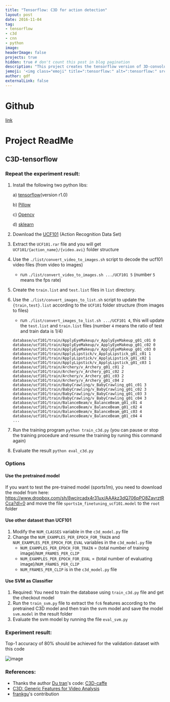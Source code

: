 ```yaml
---
title: "Tensorflow: C3D for action detection"
layout: post
date: 2016-11-04
tag:
- tensorflow
- c3d
- cnn
- python
image:
headerImage: false
projects: true
hidden: true # don't count this post in blog pagination
description: "This project creates the tensorflow version of 3D-convolutional neural network(C3D)"
jemoji: '<img class="emoji" title=":tensorflow:" alt=":tensorflow:" src="/assets/images/icons/tf-icon.png" height="20" width="20" align="absmiddle">'
author: gdf
externalLink: false
---
```



# Github

[link](https://github.com/frankgu/C3D-tensorflow)


# Project ReadMe

## C3D-tensorflow

### Repeat the experiment result:

1. Install the following two python libs:

    a) [tensorflow][1](version r1.0)

    b) [Pillow][2]

    c) [Opencv][7]

    d) [sklearn][9]
2. Download the [UCF101][3] (Action Recognition Data Set)
3. Extract the `UCF101.rar` file and you will get `UCF101/{action_name}/{video.avi}` folder structure
4. Use the `./list/convert_video_to_images.sh` script to decode the ucf101 video files (from video to images)
    - run `./list/convert_video_to_images.sh .../UCF101 5` (number `5` means the fps rate)
5. Create the `train.list` and `test.list` files in `list` directory. 
6. Use the `./list/convert_images_to_list.sh` script to update the `{train,test}.list` according to the `UCF101` folder structure (from images to files)
    - run `./list/convert_images_to_list.sh .../UCF101 4`, this will update the `test.list` and `train.list` files (number `4` means the ratio of test and train data is 1/4)

    ```
    database/ucf101/train/ApplyEyeMakeup/v_ApplyEyeMakeup_g01_c01 0
    database/ucf101/train/ApplyEyeMakeup/v_ApplyEyeMakeup_g01_c02 0
    database/ucf101/train/ApplyEyeMakeup/v_ApplyEyeMakeup_g01_c03 0
    database/ucf101/train/ApplyLipstick/v_ApplyLipstick_g01_c01 1
    database/ucf101/train/ApplyLipstick/v_ApplyLipstick_g01_c02 1
    database/ucf101/train/ApplyLipstick/v_ApplyLipstick_g01_c03 1
    database/ucf101/train/Archery/v_Archery_g01_c01 2
    database/ucf101/train/Archery/v_Archery_g01_c02 2
    database/ucf101/train/Archery/v_Archery_g01_c03 2
    database/ucf101/train/Archery/v_Archery_g01_c04 2
    database/ucf101/train/BabyCrawling/v_BabyCrawling_g01_c01 3
    database/ucf101/train/BabyCrawling/v_BabyCrawling_g01_c02 3
    database/ucf101/train/BabyCrawling/v_BabyCrawling_g01_c03 3
    database/ucf101/train/BabyCrawling/v_BabyCrawling_g01_c04 3
    database/ucf101/train/BalanceBeam/v_BalanceBeam_g01_c01 4
    database/ucf101/train/BalanceBeam/v_BalanceBeam_g01_c02 4
    database/ucf101/train/BalanceBeam/v_BalanceBeam_g01_c03 4
    database/ucf101/train/BalanceBeam/v_BalanceBeam_g01_c04 4
    ...
    ```
7. Run the training program `python train_c3d.py` (you can pause or stop the training procedure and resume the training by runing this command again)

8. Evaluate the result `python eval_c3d.py`

### Options

#### Use the pretrained model
If you want to test the pre-trained model (sports1m), you need to download the model from here: https://www.dropbox.com/sh/8wcjrcadx4r31ux/AAAkz3dQ706pPO8ZavrztRCca?dl=0 and move the file `sports1m_finetuning_ucf101.model` to the `root` folder

#### Use other dataset than UCF101
1. Modify the `NUM_CLASSES` variable in the `c3d_model.py` file
2. Change the `NUM_EXAMPLES_PER_EPOCH_FOR_TRAIN` and `NUM_EXAMPLES_PER_EPOCH_FOR_EVAL` variables in the `c3d_model.py` file
    - `NUM_EXAMPLES_PER_EPOCH_FOR_TRAIN` = (total number of training image)/`NUM_FRAMES_PER_CLIP`
    - `NUM_EXAMPLES_PER_EPOCH_FOR_EVAL` = (total number of evaluating image)/`NUM_FRAMES_PER_CLIP`
    - `NUM_FRAMES_PER_CLIP` is in the `c3d_model.py` file

#### Use SVM as Classifier
1. Required: You need to train the database using `train_c3d.py` file and get the checkout model
2. Run the `train_svm.py` file to extract the `fc6` features according to the pretrained C3D model and then train the svm model and save the model `svm.model` in the result folder
3. Evaluate the svm model by running the file `eval_svm.py`

### Experiment result:

Top-1 accuracy of 80% should be achieved for the validation dataset with this code

![image](/images/ucf101_result.png)

### References:

- Thanks the author [Du tran][4]'s code: [C3D-caffe][5]
- [C3D: Generic Features for Video Analysis][6]
- [frankgu][8]'s contribution

[1]: https://www.tensorflow.org/
[2]: http://pillow.readthedocs.io/en/3.1.x/reference/Image.html
[3]: http://crcv.ucf.edu/data/UCF101/UCF101.rar
[4]: https://github.com/dutran
[5]: https://github.com/facebook/C3D
[6]: http://vlg.cs.dartmouth.edu/c3d/
[7]: http://opencv.org/
[8]: https://github.com/frankgu
[9]: http://scikit-learn.org/stable/install.html